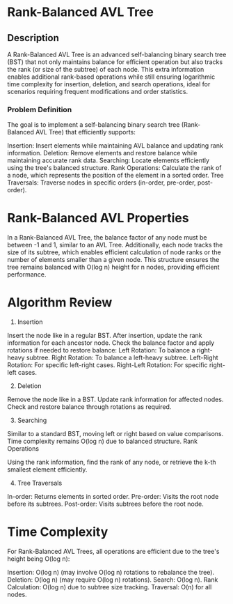 # Rank-Balanced AVL Tree

## Description

A Rank-Balanced AVL Tree is an advanced self-balancing binary search tree (BST) that not only maintains balance for efficient operation but also tracks the rank (or size of the subtree) of each node. This extra information enables additional rank-based operations while still ensuring logarithmic time complexity for insertion, deletion, and search operations, ideal for scenarios requiring frequent modifications and order statistics.

### Problem Definition

The goal is to implement a self-balancing binary search tree (Rank-Balanced AVL Tree) that efficiently supports:

Insertion: Insert elements while maintaining AVL balance and updating rank information.
Deletion: Remove elements and restore balance while maintaining accurate rank data.
Searching: Locate elements efficiently using the tree's balanced structure.
Rank Operations: Calculate the rank of a node, which represents the position of the element in a sorted order.
Tree Traversals: Traverse nodes in specific orders (in-order, pre-order, post-order).

# Rank-Balanced AVL Properties

In a Rank-Balanced AVL Tree, the balance factor of any node must be between -1 and 1, similar to an AVL Tree. Additionally, each node tracks the size of its subtree, which enables efficient calculation of node ranks or the number of elements smaller than a given node. This structure ensures the tree remains balanced with O(log n) height for n nodes, providing efficient performance.

# Algorithm Review

1. Insertion

Insert the node like in a regular BST.
After insertion, update the rank information for each ancestor node.
Check the balance factor and apply rotations if needed to restore balance:
Left Rotation: To balance a right-heavy subtree.
Right Rotation: To balance a left-heavy subtree.
Left-Right Rotation: For specific left-right cases.
Right-Left Rotation: For specific right-left cases.

2. Deletion

Remove the node like in a BST.
Update rank information for affected nodes.
Check and restore balance through rotations as required.

3. Searching

Similar to a standard BST, moving left or right based on value comparisons.
Time complexity remains O(log n) due to balanced structure.
Rank Operations

Using the rank information, find the rank of any node, or retrieve the k-th smallest element efficiently.


4. Tree Traversals

In-order: Returns elements in sorted order.
Pre-order: Visits the root node before its subtrees.
Post-order: Visits subtrees before the root node.

# Time Complexity

For Rank-Balanced AVL Trees, all operations are efficient due to the tree's height being O(log n):

Insertion: O(log n) (may involve O(log n) rotations to rebalance the tree).
Deletion: O(log n) (may require O(log n) rotations).
Search: O(log n).
Rank Calculation: O(log n) due to subtree size tracking.
Traversal: O(n) for all nodes.


